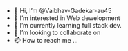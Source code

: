 - 👋 Hi, I’m @Vaibhav-Gadekar-au45
- 👀 I’m interested in Web dewelopment
- 🌱 I’m currently learning full stack dev.
- 💞️ I’m looking to collaborate on 
- 📫 How to reach me ...

<!---
Vaibhav-Gadekar-au45/Vaibhav-Gadekar-au45 is a ✨ special ✨ repository because its `README.md` (this file) appears on your GitHub profile.
You can click the Preview link to take a look at your changes.
--->
